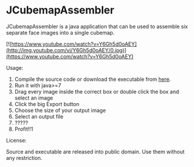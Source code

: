 # JCubemapAssembler
JCubemapAssembler is a java application that can be used to assemble six separate face images into a single cubemap.

[![https://www.youtube.com/watch?v=Y6Gh5d0oAEY](http://img.youtube.com/vi/Y6Gh5d0oAEY/0.jpg)](https://www.youtube.com/watch?v=Y6Gh5d0oAEY)

Usage:
  1. Compile the source code or download the executable from <a href="https://googledrive.com/host/0BwOEIhbHMKaFZFlNWW1hQVFrN1E" target="_blank">here</a>.
  2. Run it with java>=7 
  3. Drag every image inside the correct box or double click the box and select an image
  4. Click the big Export button
  5. Choose the size of your output image
  6. Select an output file
  7. ?????
  8. Profit!!1

  
License:

  Source and executable are released into public domain. Use them without any restriction.
